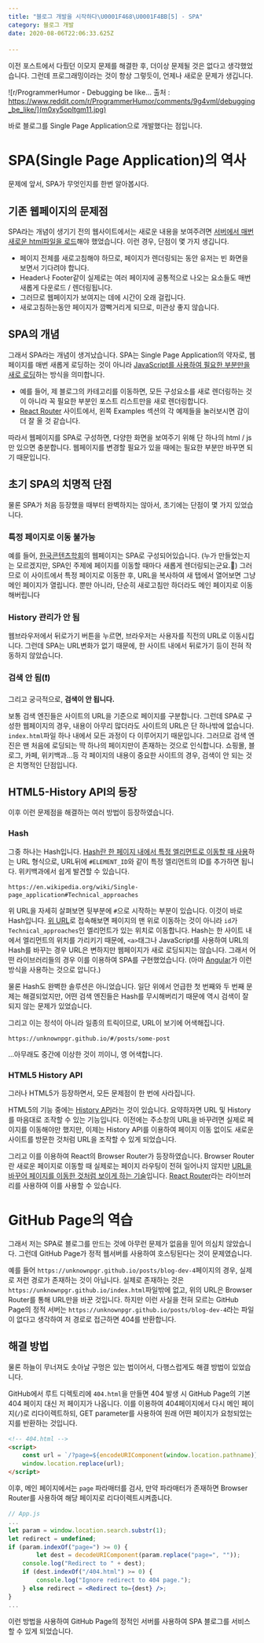 ```yaml
---
title: "블로그 개발을 시작하다\U0001F468‍\U0001F4BB[5] - SPA"
category: 블로그 개발
date: 2020-08-06T22:06:33.625Z

---
```


이전 포스트에서 다뤘던 이모지 문제를 해결한 후, 더이상 문제될 것은 없다고 생각했었습니다. 그런데 프로그래밍이라는 것이 항상 그렇듯이, 언제나 새로운 문제가 생깁니다.



![r/ProgrammerHumor - Debugging be like... 출처 : https://www.reddit.com/r/ProgrammerHumor/comments/9g4vml/debugging_be_like/](m0xy5opltgm11.jpg)



바로 블로그를 Single Page Application으로 개발했다는 점입니다.

# SPA(Single Page Application)의 역사

문제에 앞서, SPA가 무엇인지를 한번 알아봅시다.

## 기존 웹페이지의 문제점

SPA라는 개념이 생기기 전의 웹사이트에서는 새로운 내용을 보여주려면 <u>서버에서 매번 새로운 html파일을 로드</u>해야 했었습니다.  이런 경우, 단점이 몇 가지 생깁니다.

- 페이지 전체를 새로고침해야 하므로, 페이지가 렌더링되는 동안 유저는 빈 화면을 보면서 기다려야 합니다.
- Header나 Footer같이 실제로는 여러 페이지에 공통적으로 나오는 요소들도 매번 새롭게 다운로드 / 렌더링됩니다.
- 그러므로 웹페이지가 보여지는 데에 시간이 오래 걸립니다.
- 새로고침하는동안 페이지가 깜빡거리게 되므로, 미관상 좋지 않습니다.

## SPA의 개념

그래서 SPA라는 개념이 생겨났습니다. SPA는 Single Page Application의 약자로, 웹페이지를 매번 새롭게 로딩하는 것이 아니라 <u>JavaScript를 사용하여 필요한 부분만을 새로 로딩</u>하는 방식을 의미합니다.

- 예를 들어, 제 블로그의 카테고리를 이동하면, 모든 구성요소를 새로 렌더링하는 것이 아니라 꼭 필요한 부분인 포스트 리스트만을 새로 렌더링합니다.
- [React Router](https://reactrouter.com/native/example/Basic) 사이트에서, 왼쪽 Examples 섹션의 각 예제들을 눌러보시면 감이 더 잘 올 것 같습니다.

따라서 웹페이지를 SPA로 구성하면, 다양한 화면을 보여주기 위해 단 하나의 html / js만 있으면 충분합니다. 웹페이지를 변경할 필요가 있을 때에는 필요한 부분만 바꾸면 되기 때문입니다.

## 초기 SPA의 치명적 단점

물론 SPA가 처음 등장했을 때부터 완벽하지는 않아서, 초기에는 단점이 몇 가지 있었습니다.

### 특정 페이지로 이동 불가능

예를 들어, [한국콘텐츠학회](http://www.koreacontents.or.kr/)의 웹페이지는 SPA로 구성되어있습니다. (누가 만들었는지는 모르겠지만, SPA인 주제에 페이지를 이동할 때마다 새롭게 렌더링되는군요.🤔) 그러므로 이 사이트에서 특정 페이지로 이동한 후, URL을 복사하여 새 탭에서 열어보면 그냥 메인 페이지가 열립니다. 뿐만 아니라, 단순히 새로고침만 하더라도 메인 페이지로 이동해버립니다

### History 관리가 안 됨

웹브라우저에서 뒤로가기 버튼을 누르면, 브라우저는 사용자를 직전의 URL로 이동시킵니다. 그런데 SPA는 URL변화가 없기 때문에, 한 사이트 내에서 뒤로가기 등이 전혀 작동하지 않았습니다.

### 검색 안 됨(❗)

그리고 궁극적으로, **검색이 안 됩니다.**

보통 검색 엔진들은 사이트의 URL을 기준으로 페이지를 구분합니다. 그런데 SPA로 구성한 웹페이지의 경우, 내용이 아무리 많더라도 사이트의 URL은 단 하나밖에 없습니다. `index.html`파일 하나 내에서 모든 과정이 다 이루어지기 때문입니다. 그러므로 검색 엔진은 맨 처음에 로딩되는 딱 하나의 페이지만이 존재하는 것으로 인식합니다. 쇼핑몰, 블로그, 카페, 위키백과...등 각 페이지의 내용이 중요한 사이트의 경우, 검색이 안 되는 것은 치명적인 단점입니다.

## HTML5-History API의 등장

이후 이런 문제점을 해결하는 여러 방법이 등장하였습니다.

### Hash

그중 하나는 Hash입니다. <u>Hash란 한 페이지 내에서 특정 엘리먼트로 이동할 때 사용</u>하는 URL 형식으로, URL뒤에 `#ELEMENT_ID`와 같이 특정 엘리먼트의 ID를 추가하면 됩니다. 위키백과에서 쉽게 발견할 수 있습니다.

```
https://en.wikipedia.org/wiki/Single-page_application#Technical_approaches
```

위 URL을 자세히 살펴보면 뒷부분에 `#`으로 시작하는 부분이 있습니다. 이것이 바로 Hash입니다. [위 URL](https://en.wikipedia.org/wiki/Single-page_application#Technical_approaches)로 접속해보면 페이지의 맨 위로 이동하는 것이 아니라 `id`가 `Technical_approaches`인 엘리먼트가 있는 위치로 이동합니다. Hash는 한 사이트 내에서 엘리먼트의 위치를 가리키기 때문에, `<a>`태그나 JavaScript를 사용하여 URL의 Hash를 바꾸는 경우 URL은 변하지만 웹페이지가 새로 로딩되지는 않습니다. 그래서 어떤 라이브러리들의 경우 이를 이용하여 SPA를 구현했었습니다. (아마 [Angular](https://angular.io/)가 이런 방식을 사용하는 것으로 압니다.)

물론 Hash도 완벽한 솔루션은 아니었습니다. 일단 위에서 언급한 첫 번째와 두 번째 문제는 해결되었지만, 어떤 검색 엔진들은 Hash를 무시해버리기 때문에 역시 검색이 잘 되지 않는 문제가 있었습니다.

그리고 이는 정석이 아니라 일종의 트릭이므로, URL이 보기에 어색해집니다.

```
https://unknownpgr.github.io/#/posts/some-post
```

...아무래도 중간에 이상한 것이 끼이니, 영 어색합니다.

### HTML5 History API

그러나 HTML5가 등장하면서, 모든 문제점이 한 번에 사라집니다.

HTML5의 기능 중에는 [History API](https://developer.mozilla.org/en-US/docs/Web/API/History_API)라는 것이 있습니다. 요약하자면 URL 및 History를 마음대로 조작할 수 있는 기능입니다. 이전에는 주소창의 URL을 바꾸려면 실제로 페이지를 이동해야만 했지만, 이제는 History API를 이용하여 페이지 이동 없이도 새로운 사이트를 방문한 것처럼 URL을 조작할 수 있게 되었습니다.

그리고 이를 이용하여 React의 Browser Router가 등장하였습니다. Browser Router란 새로운 페이지로 이동할 때 실제로는 페이지 라우팅이 전혀 일어나지 않지만 <u>URL을 바꾸어 페이지를 이동한 것처럼 보이게 하는 기술</u>입니다. [React Router](https://reactrouter.com/)라는 라이브러리를 사용하여 이를 사용할 수 있습니다.

# GitHub Page의 역습

그래서 저는 SPA로 블로그를 만드는 것에 아무런 문제가 없음을 믿어 의심치 않았습니다. 그런데 GitHub Page가 정적 웹서버를 사용하여 호스팅된다는 것이 문제였습니다.

예를 들어 `https://unknownpgr.github.io/posts/blog-dev-4`페이지의 경우, 실제로 저런 경로가 존재하는 것이 아닙니다. 실제로 존재하는 것은 `https://unknownpgr.github.io/index.html`파일밖에 없고, 위의 URL은 Browser Router를 통해 URL만을 바꾼 것입니다. 하지만 이런 사실을 전혀 모르는 GitHub Page의 정적 서버는 `https://unknownpgr.github.io/posts/blog-dev-4`라는 파일이 없다고 생각하여 저 경로로 접근하면 404를 반환합니다.

## 해결 방법

물론 하늘이 무너져도 솟아날 구멍은 있는 법이어서, 다행스럽게도 해결 방법이 있었습니다.

GitHub에서 루트 디렉토리에 `404.html`을 만들면 404 발생 시 GitHub Page의 기본 404 페이지 대신 저 페이지가 나옵니다. 이를 이용하여 404페이지에서 다시 메인 페이지(`/`)로 리다이렉트하되, GET parameter를 사용하여 원래 어떤 페이지가 요청되었는지를 반환하는 것입니다.

```html
<!-- 404.html -->
<script>
    const url = `/?page=${encodeURIComponent(window.location.pathname)}`;
    window.location.replace(url);
</script>
```

이후, 메인 페이지에서는 `page` 파라매터를 검사, 만약 파라매터가 존재하면 Browser Router를 사용하여 해당 페이지로 리다이렉트시켜줍니다. 

```jsx
// App.js
...
let param = window.location.search.substr(1);
let redirect = undefined;
if (param.indexOf("page=") >= 0) {
        let dest = decodeURIComponent(param.replace("page=", ""));
    console.log("Redirect to " + dest);
    if (dest.indexOf("/404.html") >= 0) {
        console.log("Ignore redirect to 404 page.");
	} else redirect = <Redirect to={dest} />;
}
...
```

이런 방법을 사용하여 GitHub Page의 정적인 서버를 사용하여 SPA 블로그를 서비스할 수 있게 되었습니다.